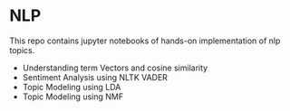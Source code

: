 # NLP
This repo contains jupyter notebooks of hands-on implementation of nlp topics.

 - Understanding term Vectors and cosine similarity
 - Sentiment Analysis using NLTK VADER
 - Topic Modeling using LDA
 - Topic Modeling using NMF
